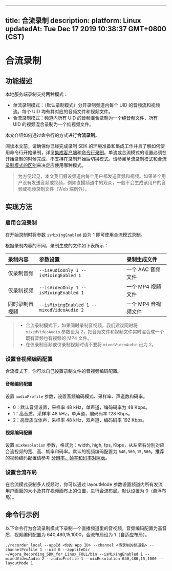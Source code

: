 
---
title: 合流录制
description: 
platform: Linux
updatedAt: Tue Dec 17 2019 10:38:37 GMT+0800 (CST)
---
# 合流录制
## 功能描述

本地服务端录制支持两种模式：

- 单流录制模式：（默认录制模式）分开录制频道内每个 UID 的音频流和视频流。每个 UID 均有其对应的音频文件和视频文件。
- 合流录制模式：频道内所有 UID 的音频混合录制为一个纯音频文件，所有 UID 的视频混合录制为一个纯视频文件。

本文介绍如何通过命令行的方式进行**合流录制**。

阅读本文前，请确保你已经完成录制 SDK 的环境准备和集成工作并且了解如何使用命令行开始录制，详见[集成客户端](../../cn/Recording/recording_integrate_cpp.md)和[命令行录制](../../cn/Recording/recording_cmd_cpp.md)。单流或合流模式的设置必须在开始录制的时候完成，不支持在录制开始后切换模式。请参阅[单流录制模式和合流录制模式的区别](https://docs.agora.io/cn/faq/recording_mode)来决定应使用哪种模式。

> 为方便起见，本文我们假设频道内每个用户都发送音频和视频。如果某个用户没有发送音频或视频，例如直播频道中的观众，一般不会生成该用户的音频或视频录制文件（Web 端例外）。

## 实现方法

### 启用合流录制

在开始录制时将参数 `isMixingEnabled` 设为 1 即可使用合流模式录制。

根据录制内容的不同，录制生成的文件如下表所示：

| 录制内容       | 参数设置                                  | 录制生成文件        |
| :------------- | :---------------------------------------- | :------------------ |
| 仅录制音频     | `--isAudioOnly 1 --isMixingEabled 1`      | 一个 AAC 音频文件   |
| 仅录制视频     | `--isVideoOnly 1 --isMixingEnabled 1`     | 一个 MP4 视频文件   |
| 同时录制音视频 | `--isMixingEnabled 1 --mixedVideoAudio 2` | 一个 MP4 音视频文件 |

> - 合流录制模式下，如果同时录制音视频，我们建议同时将 `mixedVideoAudio` 参数设为 2，把音频文件和视频文件实时混合成一个既有音频也有视频的 MP4 文件。
> - 在仅录制音频或仅录制视频时请不要将 `mixedVideoAudio` 设为 2。

### 设置音视频编码配置

合流模式下，你可以自己设置录制文件的音视频编码配置。

#### 音频编码配置

设置 `audioProfile` 参数，设置音频编码模式、采样率、声道数和码率。

- 0：默认音频设置，采样率 48 kHz，单声道，编码码率为 48 Kbps。
- 1：高音质，采样率 48 kHz，单声道，编码码率 128 Kbps。
- 2：高音质立体声，采样率 48 kHz，双声道，编码码率 192 Kbps。

#### 视频编码配置

设置 `mixResolution` 参数，格式为：width, high, fps, Kbps，从左至右分别对应合流视频的宽、高、帧率和码率。默认的视频编码配置为 `640,360,15,500`。推荐的视频编码配置请参考 [分辨率、帧率和码率对照表](https://docs.agora.io/cn/faq/recording_video_profile)。

### 设置合流布局

在合流模式录制多人视频时，你可以通过 layoutMode 参数设置频道内所有发流用户画面的大小及其在视频画布上的位置，进行[合流布局](../../cn/Recording/recording_layout_guide.md)。默认设置为 0（悬浮布局）。

## 命令行示例
以下命令行为合流录制模式下录制一个直播频道里的音视频，音频编码配置为高音质，视频编码配置为 640,480,15,1000，合流布局设为 1（自适应布局）。

```
./recorder_local --appId <你的 App ID> --channel <待录制的频道名> --channelProfile 1 --uid 0 --appliteDir ~/Agora_Recording_SDK_for_Linux_FULL/bin --isMixingEnabled 1 --mixedVideoAudio 2 --audioProfile 1 --mixResolution 640,480,15,1000 --layoutMode 1
```
